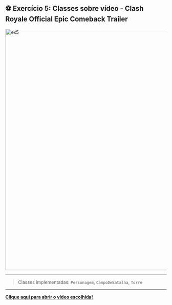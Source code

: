 ## ⚽ Exercício 5: Classes sobre vídeo - Clash Royale Official Epic Comeback Trailer

<img width="1593" height="752" alt="ex5" src="https://github.com/user-attachments/assets/04f3518b-50f0-4c03-942a-0d5ad1cb3bb0" />

---

> Classes implementadas: `Personagem`, `CampoDeBatalha`, `Torre`
---

**[Clique aqui para abrir o vídeo escolhida!](https://www.youtube.com/watch?v=1RC1yxqTTd8)**



